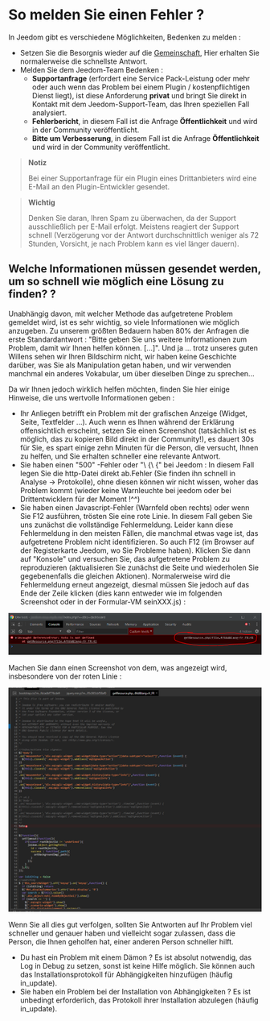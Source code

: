 # So melden Sie einen Fehler ?

In Jeedom gibt es verschiedene Möglichkeiten, Bedenken zu melden :

- Setzen Sie die Besorgnis wieder auf die [Gemeinschaft](https://community.jeedom.com), Hier erhalten Sie normalerweise die schnellste Antwort.
- Melden Sie dem Jeedom-Team Bedenken :
  - **Supportanfrage** (erfordert eine Service Pack-Leistung oder mehr oder auch wenn das Problem bei einem Plugin / kostenpflichtigen Dienst liegt), ist diese Anforderung **privat** und bringt Sie direkt in Kontakt mit dem Jeedom-Support-Team, das Ihren speziellen Fall analysiert.
  - **Fehlerbericht**, in diesem Fall ist die Anfrage **Öffentlichkeit** und wird in der Community veröffentlicht.
  - **Bitte um Verbesserung**, in diesem Fall ist die Anfrage **Öffentlichkeit** und wird in der Community veröffentlicht.

> **Notiz**
>
> Bei einer Supportanfrage für ein Plugin eines Drittanbieters wird eine E-Mail an den Plugin-Entwickler gesendet.

> **Wichtig**
>
> Denken Sie daran, Ihren Spam zu überwachen, da der Support ausschließlich per E-Mail erfolgt. Meistens reagiert der Support schnell (Verzögerung vor der Antwort durchschnittlich weniger als 72 Stunden, Vorsicht, je nach Problem kann es viel länger dauern).

## Welche Informationen müssen gesendet werden, um so schnell wie möglich eine Lösung zu finden? ?

Unabhängig davon, mit welcher Methode das aufgetretene Problem gemeldet wird, ist es sehr wichtig, so viele Informationen wie möglich anzugeben. Zu unserem größten Bedauern haben 80% der Anfragen die erste Standardantwort : "Bitte geben Sie uns weitere Informationen zum Problem, damit wir Ihnen helfen können. [...]". Und ja ... trotz unseres guten Willens sehen wir Ihren Bildschirm nicht, wir haben keine Geschichte darüber, was Sie als Manipulation getan haben, und wir verwenden manchmal ein anderes Vokabular, um über dieselben Dinge zu sprechen...

Da wir Ihnen jedoch wirklich helfen möchten, finden Sie hier einige Hinweise, die uns wertvolle Informationen geben :

- Ihr Anliegen betrifft ein Problem mit der grafischen Anzeige (Widget, Seite, Textfelder ...). Auch wenn es Ihnen während der Erklärung offensichtlich erscheint, setzen Sie einen Screenshot (tatsächlich ist es möglich, das zu kopieren Bild direkt in der Community!), es dauert 30s für Sie, es spart einige zehn Minuten für die Person, die versucht, Ihnen zu helfen, und Sie erhalten schneller eine relevante Antwort.
- Sie haben einen "500" -Fehler oder "\ {\ {" bei Jeedom : In diesem Fall legen Sie die http-Datei direkt ab.Fehler (Sie finden ihn schnell in Analyse -> Protokolle), ohne diesen können wir nicht wissen, woher das Problem kommt (wieder keine Warnleuchte bei jeedom oder bei Drittentwicklern für der Moment !^^)
- Sie haben einen Javascript-Fehler (Warnfeld oben rechts) oder wenn Sie F12 ausführen, trösten Sie eine rote Linie. In diesem Fall geben Sie uns zunächst die vollständige Fehlermeldung. Leider kann diese Fehlermeldung in den meisten Fällen, die manchmal etwas vage ist, das aufgetretene Problem nicht identifizieren. So auch F12 (im Browser auf der Registerkarte Jeedom, wo Sie Probleme haben). Klicken Sie dann auf "Konsole" und versuchen Sie, das aufgetretene Problem zu reproduzieren (aktualisieren Sie zunächst die Seite und wiederholen Sie gegebenenfalls die gleichen Aktionen). Normalerweise wird die Fehlermeldung erneut angezeigt, diesmal müssen Sie jedoch auf das Ende der Zeile klicken (dies kann entweder wie im folgenden Screenshot oder in der Formular-VM seinXXX.js) :

![remonter_un_bug001](images/remonter_un_bug001.png)

Machen Sie dann einen Screenshot von dem, was angezeigt wird, insbesondere von der roten Linie :

![remonter_un_bug002](images/remonter_un_bug002.png)

Wenn Sie all dies gut verfolgen, sollten Sie Antworten auf Ihr Problem viel schneller und genauer haben und vielleicht sogar zulassen, dass die Person, die Ihnen geholfen hat, einer anderen Person schneller hilft.

- Du hast ein Problem mit einem Dämon ? Es ist absolut notwendig, das Log in Debug zu setzen, sonst ist keine Hilfe möglich. Sie können auch das Installationsprotokoll für Abhängigkeiten hinzufügen (häufig in\_update).
- Sie haben ein Problem bei der Installation von Abhängigkeiten ? Es ist unbedingt erforderlich, das Protokoll ihrer Installation abzulegen (häufig in\_update).

